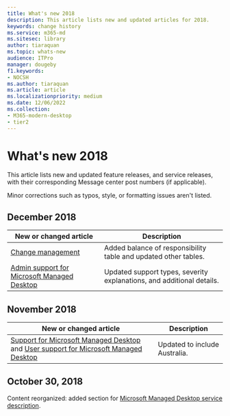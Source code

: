```yaml
---
title: What's new 2018
description: This article lists new and updated articles for 2018.
keywords: change history
ms.service: m365-md
ms.sitesec: library
author: tiaraquan
ms.topic: whats-new
audience: ITPro
manager: dougeby
f1.keywords:
- NOCSH
ms.author: tiaraquan
ms.article: article
ms.localizationpriority: medium
ms.date: 12/06/2022
ms.collection: 
- M365-modern-desktop
- tier2
---
```


# What's new 2018

This article lists new and updated feature releases, and service releases, with their corresponding Message center post numbers (if applicable).

Minor corrections such as typos, style, or formatting issues aren't listed.

## December 2018

| New or changed article | Description |
| ----- | ----- |
| [Change management](../overview/change-management.md) | Added balance of responsibility table and updated other tables. |
[Admin support for Microsoft Managed Desktop](../operate/support-request.md) | Updated support types, severity explanations, and additional details. |

## November 2018

| New or changed article | Description |
| ----- | ----- |
| [Support for Microsoft Managed Desktop](../operate/end-user-support.md) and [User support for Microsoft Managed Desktop](../operate/end-user-support.md) | Updated to include Australia. |

## October 30, 2018

Content reorganized: added section for [Microsoft Managed Desktop service description](../overview/service-plan-description.md).
